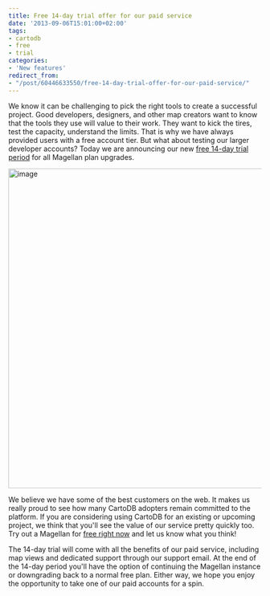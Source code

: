 ```yaml
---
title: Free 14-day trial offer for our paid service
date: '2013-09-06T15:01:00+02:00'
tags:
- cartodb
- free
- trial
categories:
- 'New features'
redirect_from:
- "/post/60446633550/free-14-day-trial-offer-for-our-paid-service/"
---
```


We know it can be challenging to pick the right tools to create a successful project. Good developers, designers, and other map creators want to know that the tools they use will value to their work. They want to kick the tires, test the capacity, understand the limits. That is why we have always provided users with a free account tier. But what about testing our larger developer accounts? Today we are announcing our new <a href="http://cartodb.com/pricing">free 14-day trial period</a> for all Magellan plan upgrades.

<img alt="image" src="http://cartodb.s3.amazonaws.com/tumblr/posts/freetrialpost.jpg" width="637px"/>

We believe we have some of the best customers on the web. It makes us really proud to see how many CartoDB adopters remain committed to the platform. If you are considering using CartoDB for an existing or upcoming project, we think that you'll see the value of our service pretty quickly too. Try out a Magellan for <a href="http://cartodb.com/pricing">free right now</a> and let us know what you think! 

The 14-day trial will come with all the benefits of our paid service, including map views and dedicated support through our support email. At the end of the 14-day period you'll have the option of continuing the Magellan instance or downgrading back to a normal free plan. Either way, we hope you enjoy the opportunity to take one of our paid accounts for a spin.
